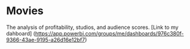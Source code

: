 # Movies
The analysis of profitability, studios, and audience scores. 
[Link to my dahboard] (https://app.powerbi.com/groups/me/dashboards/976c380f-9366-43ae-9195-a26d16e12bf7)
